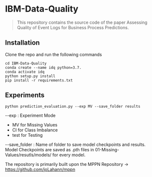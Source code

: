 # IBM-Data-Quality

> This repository contains the source code of the paper Assessing Quality of Event Logs for Business Process Predictions.


## Installation

Clone the repo and run the following commands
```
cd IBM-Data-Quality
conda create --name idq python=3.7.
conda activate idq
python setup.py install
pip install -r requirements.txt
```

## Experiments

```
python prediction_evaluation.py --exp MV --save_folder results
```

--exp : Experiment Mode
- MV for Missing Values
- CI for Class Imbalance
- test for Testing

--save_folder : Name of folder to save model checkpoints and results.
Model Checkpoints are saved as .pth files in 01-Missing-Values/resutls/models/ for every model.<br>

The repository is primarily built upon the MPPN Repository -> https://github.com/joLahann/mppn
